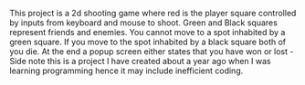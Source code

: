 This project is a 2d shooting game where red is the player square controlled by inputs from keyboard and mouse to shoot. Green and Black squares represent friends and enemies. 
You cannot move to a spot inhabited by a green square. If you move to the spot inhabited by a black square both of you die.
At the end a popup screen either states that you have won or lost
-Side note this is a project I have created about a year ago when I was learning programming hence it may include inefficient coding.
